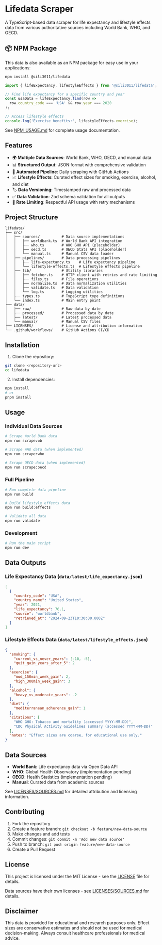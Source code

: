 # Lifedata Scraper

A TypeScript-based data scraper for life expectancy and lifestyle effects data from various authoritative sources including World Bank, WHO, and OECD.

## 📦 NPM Package

This data is also available as an NPM package for easy use in your applications:

```bash
npm install @sili3011/lifedata
```

```javascript
import { lifeExpectancy, lifestyleEffects } from '@sili3011/lifedata';

// Find life expectancy for a specific country and year
const usaData = lifeExpectancy.find(row => 
  row.country_code === 'USA' && row.year === 2020
);

// Access lifestyle effects
console.log('Exercise benefits:', lifestyleEffects.exercise);
```

See [NPM_USAGE.md](NPM_USAGE.md) for complete usage documentation.

## Features

- 🌍 **Multiple Data Sources**: World Bank, WHO, OECD, and manual data
- 📊 **Structured Output**: JSON format with comprehensive validation
- 🔄 **Automated Pipeline**: Daily scraping with GitHub Actions
- 📈 **Lifestyle Effects**: Curated effect sizes for smoking, exercise, alcohol, and diet
- 🏷️ **Data Versioning**: Timestamped raw and processed data
- ✅ **Data Validation**: Zod schema validation for all outputs
- 🚦 **Rate Limiting**: Respectful API usage with retry mechanisms

## Project Structure

```
lifedata/
├── src/
│   ├── sources/          # Data source implementations
│   │   ├── worldbank.ts  # World Bank API integration
│   │   ├── who.ts        # WHO GHO API (placeholder)
│   │   ├── oecd.ts       # OECD Stats API (placeholder)
│   │   └── manual.ts     # Manual CSV data loader
│   ├── pipelines/        # Data processing pipelines
│   │   ├── life-expectancy.ts    # Life expectancy pipeline
│   │   └── lifestyle-effects.ts  # Lifestyle effects pipeline
│   ├── lib/              # Utility libraries
│   │   ├── fetcher.ts    # HTTP client with retries and rate limiting
│   │   ├── files.ts      # File operations
│   │   ├── normalize.ts  # Data normalization utilities
│   │   ├── validate.ts   # Data validation
│   │   └── log.ts        # Logging utilities
│   ├── types.ts          # TypeScript type definitions
│   └── index.ts          # Main entry point
├── data/
│   ├── raw/              # Raw data by date
│   ├── processed/        # Processed data by date
│   ├── latest/           # Latest processed data
│   └── manual/           # Manual CSV files
├── LICENSES/             # License and attribution information
└── .github/workflows/    # GitHub Actions CI/CD
```

## Installation

1. Clone the repository:
```bash
git clone <repository-url>
cd lifedata
```

2. Install dependencies:
```bash
npm install
# or
pnpm install
```

## Usage

### Individual Data Sources

```bash
# Scrape World Bank data
npm run scrape:wb

# Scrape WHO data (when implemented)
npm run scrape:who

# Scrape OECD data (when implemented)
npm run scrape:oecd
```

### Full Pipeline

```bash
# Run complete data pipeline
npm run build

# Build lifestyle effects data
npm run build:effects

# Validate all data
npm run validate
```

### Development

```bash
# Run the main script
npm run dev
```

## Data Outputs

### Life Expectancy Data (`data/latest/life_expectancy.json`)

```json
[
  {
    "country_code": "USA",
    "country_name": "United States",
    "year": 2021,
    "life_expectancy": 76.1,
    "source": "worldbank",
    "retrieved_at": "2024-09-23T10:30:00.000Z"
  }
]
```

### Lifestyle Effects Data (`data/latest/lifestyle_effects.json`)

```json
{
  "smoking": {
    "current_vs_never_years": [-10, -5],
    "quit_gain_years_after_5": 2
  },
  "exercise": {
    "mod_150min_week_gain": 2,
    "high_300min_week_gain": 3
  },
  "alcohol": {
    "heavy_vs_moderate_years": -2
  },
  "diet": {
    "mediterranean_adherence_gain": 1
  },
  "citations": [
    "WHO GHO: Tobacco and mortality (accessed YYYY-MM-DD)",
    "CDC Physical Activity Guidelines summary (accessed YYYY-MM-DD)"
  ],
  "notes": "Effect sizes are coarse, for educational use only."
}
```

## Data Sources

- **World Bank**: Life expectancy data via Open Data API
- **WHO**: Global Health Observatory (implementation pending)
- **OECD**: Health Statistics (implementation pending)
- **Manual**: Curated data from academic sources

See [LICENSES/SOURCES.md](LICENSES/SOURCES.md) for detailed attribution and licensing information.

## Contributing

1. Fork the repository
2. Create a feature branch: `git checkout -b feature/new-data-source`
3. Make changes and add tests
4. Commit changes: `git commit -m 'Add new data source'`
5. Push to branch: `git push origin feature/new-data-source`
6. Create a Pull Request

## License

This project is licensed under the MIT License - see the [LICENSE](LICENSE) file for details.

Data sources have their own licenses - see [LICENSES/SOURCES.md](LICENSES/SOURCES.md) for details.

## Disclaimer

This data is provided for educational and research purposes only. Effect sizes are conservative estimates and should not be used for medical decision-making. Always consult healthcare professionals for medical advice.